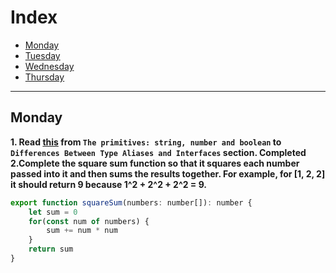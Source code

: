 # Index
- [Monday](#monday)
- [Tuesday](#tuesday)
- [Wednesday](#wednesday)
- [Thursday](#thursday)
---

## Monday

**1. Read [this](https://www.typescriptlang.org/docs/handbook/2/everyday-types.html) from `The primitives: string, number and boolean` to `Differences Between Type Aliases and Interfaces` section. Completed**
**2.Complete the square sum function so that it squares each number passed into it and then sums the results together.
For example, for [1, 2, 2] it should return 9 because 1^2 + 2^2 + 2^2 = 9.**
```Javascript
export function squareSum(numbers: number[]): number {
    let sum = 0
    for(const num of numbers) {
        sum += num * num
    }
    return sum
}
```

